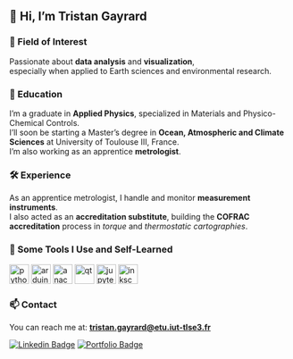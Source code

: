 ## 👋 Hi, I’m Tristan Gayrard

### 👀 Field of Interest  
Passionate about **data analysis** and **visualization**,  
especially when applied to Earth sciences and environmental research.


### 🌱 Education  
I’m a graduate in **Applied Physics**, specialized in Materials and Physico-Chemical Controls.  
I’ll soon be starting a Master’s degree in **Ocean, Atmospheric and Climate Sciences** at University of Toulouse III, France.  
I’m also working as an apprentice **metrologist**.  

### 🛠️ Experience  

As an apprentice metrologist, I handle and monitor **measurement instruments**.  
I also acted as an **accreditation substitute**, building the **COFRAC accreditation** process in *torque* and *thermostatic cartographies*.  


### 🧰 Some Tools I Use and Self-Learned  
<p align="left">
  <img src="https://cdn.jsdelivr.net/gh/devicons/devicon@latest/icons/python/python-original.svg"     alt="python" width="35" height="35"   />
  <img src="https://cdn.jsdelivr.net/gh/devicons/devicon@latest/icons/arduino/arduino-original.svg"   alt="arduino" width="35" height="35"  />
  <img src="https://cdn.jsdelivr.net/gh/devicons/devicon@latest/icons/anaconda/anaconda-original.svg" alt="anaconda" width="35" height="35" />
  <img src="https://cdn.jsdelivr.net/gh/devicons/devicon@latest/icons/qt/qt-original.svg"             alt="qt" width="35" height="35"       />  
  <img src="https://cdn.jsdelivr.net/gh/devicons/devicon@latest/icons/jupyter/jupyter-original.svg"   alt="jupyter" width="35" height="35"  />  
  <img src="https://cdn.jsdelivr.net/gh/devicons/devicon@latest/icons/inkscape/inkscape-original.svg" alt="inkscape" width="35" height="35" />
</p>

### 📫 Contact  
You can reach me at: **tristan.gayrard@etu.iut-tlse3.fr**

[![Linkedin Badge](https://img.shields.io/badge/-LinkedIn-0e76a8?style=flat-square&logo=Linkedin&logoColor=white)](https://www.linkedin.com/in/tristan-gayrard-552a3925b/)
[![Portfolio Badge](https://img.shields.io/badge/-Portfolio-000?style=flat-square&logo=internet-explorer&logoColor=white)](https://tristangayrard.wixsite.com/eportfoliocc3)

